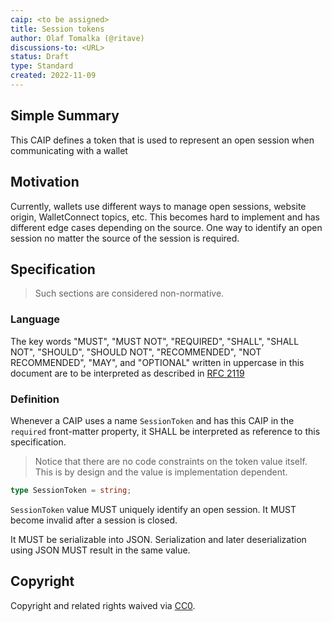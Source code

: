```yaml
---
caip: <to be assigned>
title: Session tokens
author: Olaf Tomalka (@ritave)
discussions-to: <URL>
status: Draft
type: Standard
created: 2022-11-09
---
```


## Simple Summary

This CAIP defines a token that is used to represent an open session when communicating with a wallet

## Motivation

Currently, wallets use different ways to manage open sessions, website origin, WalletConnect topics, etc. This becomes hard to implement and has different edge cases depending on the source. One way to identify an open session no matter the source of the session is required.

## Specification

> Such sections are considered non-normative.

### Language

The key words "MUST", "MUST NOT", "REQUIRED", "SHALL", "SHALL NOT",
"SHOULD", "SHOULD NOT", "RECOMMENDED", "NOT RECOMMENDED", "MAY", and
"OPTIONAL" written in uppercase in this document are to be interpreted as described in [RFC 2119](https://www.ietf.org/rfc/rfc2119.txt)

### Definition

Whenever a CAIP uses a name `SessionToken` and has this CAIP in the `required` front-matter property, it SHALL be interpreted as reference to this specification.

> Notice that there are no code constraints on the token value itself. This is by design and the value is implementation dependent.

```typescript
type SessionToken = string;
```

`SessionToken` value MUST uniquely identify an open session. It MUST become invalid after a session is closed.

It MUST be serializable into JSON. Serialization and later deserialization using JSON MUST result in the same value.

## Copyright

Copyright and related rights waived via [CC0](https://creativecommons.org/publicdomain/zero/1.0/).
